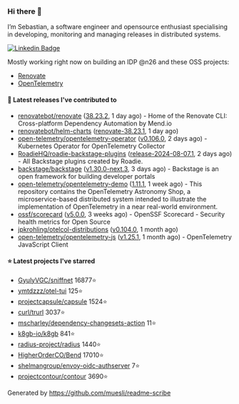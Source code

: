 ### Hi there 👋

I’m Sebastian, a software engineer and opensource enthusiast specialising in developing, monitoring and managing releases in distributed systems.    

[![Linkedin Badge](https://img.shields.io/badge/-LinkedIn-blue?style=flat&logo=Linkedin&logoColor=white&link=https://www.linkedin.com/in/sebastian-poxhofer/)](https://www.linkedin.com/in/sebastian-poxhofer/)

Mostly working right now on building an IDP @n26 and these OSS projects:
- [Renovate](https://github.com/renovatebot/renovate)
- [OpenTelemetry](https://github.com/open-telemetry)



#### 🚀 Latest releases I've contributed to

- [renovatebot/renovate](https://github.com/renovatebot/renovate) ([38.23.2](https://github.com/renovatebot/renovate/releases/tag/38.23.2), 1 day ago) - Home of the Renovate CLI: Cross-platform Dependency Automation by Mend.io
- [renovatebot/helm-charts](https://github.com/renovatebot/helm-charts) ([renovate-38.23.1](https://github.com/renovatebot/helm-charts/releases/tag/renovate-38.23.1), 1 day ago)
- [open-telemetry/opentelemetry-operator](https://github.com/open-telemetry/opentelemetry-operator) ([v0.106.0](https://github.com/open-telemetry/opentelemetry-operator/releases/tag/v0.106.0), 2 days ago) - Kubernetes Operator for OpenTelemetry Collector
- [RoadieHQ/roadie-backstage-plugins](https://github.com/RoadieHQ/roadie-backstage-plugins) ([release-2024-08-07.1](https://github.com/RoadieHQ/roadie-backstage-plugins/releases/tag/release-2024-08-07.1), 2 days ago) - All Backstage plugins created by Roadie.
- [backstage/backstage](https://github.com/backstage/backstage) ([v1.30.0-next.3](https://github.com/backstage/backstage/releases/tag/v1.30.0-next.3), 3 days ago) - Backstage is an open framework for building developer portals
- [open-telemetry/opentelemetry-demo](https://github.com/open-telemetry/opentelemetry-demo) ([1.11.1](https://github.com/open-telemetry/opentelemetry-demo/releases/tag/1.11.1), 1 week ago) - This repository contains the OpenTelemetry Astronomy Shop, a microservice-based distributed system intended to illustrate the implementation of OpenTelemetry in a near real-world environment.
- [ossf/scorecard](https://github.com/ossf/scorecard) ([v5.0.0](https://github.com/ossf/scorecard/releases/tag/v5.0.0), 3 weeks ago) - OpenSSF Scorecard - Security health metrics for Open Source
- [jpkrohling/otelcol-distributions](https://github.com/jpkrohling/otelcol-distributions) ([v0.104.0](https://github.com/jpkrohling/otelcol-distributions/releases/tag/v0.104.0), 1 month ago)
- [open-telemetry/opentelemetry-js](https://github.com/open-telemetry/opentelemetry-js) ([v1.25.1](https://github.com/open-telemetry/opentelemetry-js/releases/tag/v1.25.1), 1 month ago) - OpenTelemetry JavaScript Client

#### ⭐ Latest projects I've starred

- [GyulyVGC/sniffnet](https://github.com/GyulyVGC/sniffnet) 16877⭐
- [ymtdzzz/otel-tui](https://github.com/ymtdzzz/otel-tui) 125⭐
- [projectcapsule/capsule](https://github.com/projectcapsule/capsule) 1524⭐
- [curl/trurl](https://github.com/curl/trurl) 3037⭐
- [mscharley/dependency-changesets-action](https://github.com/mscharley/dependency-changesets-action) 11⭐
- [k8gb-io/k8gb](https://github.com/k8gb-io/k8gb) 841⭐
- [radius-project/radius](https://github.com/radius-project/radius) 1440⭐
- [HigherOrderCO/Bend](https://github.com/HigherOrderCO/Bend) 17010⭐
- [shelmangroup/envoy-oidc-authserver](https://github.com/shelmangroup/envoy-oidc-authserver) 7⭐
- [projectcontour/contour](https://github.com/projectcontour/contour) 3690⭐



Generated by https://github.com/muesli/readme-scribe

